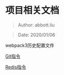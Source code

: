 # 项目相关文档

> Author: abbott.liu

> Date: 2020/01/06
 
webpack3历史配置文件

[Git指令](git_instruction.md)

[Redis指令](redis_instruction.md)